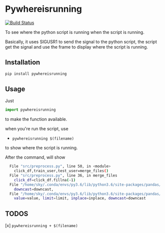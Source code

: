 # Pywhereisrunning
[![Build Status](https://travis-ci.org/atomse/pywhereisrunning.svg?branch=master)](https://travis-ci.org/atomse/pywhereisrunning)

To see where the python script is running when the script is running.

Basically, it uses SIGUSR1 to send the signal to the python script, the script get the signal and 
use the frame to display where the script is running.



## Installation


```bash
pip install pywhereisrunning
```



## Usage


Just

```python
import pywhereisrunning
```
to make the function available.


when you're run the script, use 

* `pywhereisrunning $(filename)`

to show where the script is running.

After the command, will show
```bash
  File "src/preprocess.py", line 50, in <module>
    click_df,train_user,test_user=merge_files()
  File "src/preprocess.py", line 36, in merge_files
    click_df=click_df.fillna(-1)
  File "/home/sky/.conda/envs/py3.6/lib/python3.6/site-packages/pandas/core/frame.py", line 4153, in fillna
    downcast=downcast,
  File "/home/sky/.conda/envs/py3.6/lib/python3.6/site-packages/pandas/core/generic.py", line 6237, in fillna
    value=value, limit=limit, inplace=inplace, downcast=downcast
```




## TODOS


[x] `pywhereisrunning + $(filename)`
